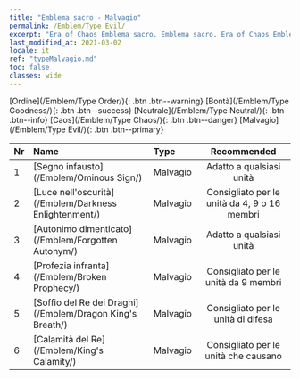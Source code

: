 ```yaml
---
title: "Emblema sacro - Malvagio"
permalink: /Emblem/Type Evil/
excerpt: "Era of Chaos Emblema sacro. Emblema sacro. Era of Chaos Emblema sacro Malvagio. Era of Chaos Malvagio"
last_modified_at: 2021-03-02
locale: it
ref: "typeMalvagio.md"
toc: false
classes: wide
---
```


  [Ordine](/Emblem/Type Order/){: .btn .btn--warning}   [Bontà](/Emblem/Type Goodness/){: .btn .btn--success}   [Neutrale](/Emblem/Type Neutral/){: .btn .btn--info}   [Caos](/Emblem/Type Chaos/){: .btn .btn--danger}   [Malvagio](/Emblem/Type Evil/){: .btn .btn--primary} 

  |  Nr  |             Name            |    Type    |   Recommended   |
  |:-----|:----------------------------|:-----------|:---------------:|
  | 1 | [Segno infausto](/Emblem/Ominous Sign/) | Malvagio | Adatto a qualsiasi unità | 
  | 2 | [Luce nell'oscurità](/Emblem/Darkness Enlightenment/) | Malvagio | Consigliato per le unità da 4, 9 o 16 membri | 
  | 3 | [Autonimo dimenticato](/Emblem/Forgotten Autonym/) | Malvagio | Adatto a qualsiasi unità | 
  | 4 | [Profezia infranta](/Emblem/Broken Prophecy/) | Malvagio | Consigliato per le unità da 9 membri | 
  | 5 | [Soffio del Re dei Draghi](/Emblem/Dragon King's Breath/) | Malvagio | Consigliato per le unità di difesa | 
  | 6 | [Calamità del Re](/Emblem/King's Calamity/) | Malvagio | Consigliato per le unità che causano <Combustione> | 
